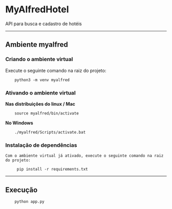 # MyAlfredHotel

  API para busca e cadastro de hotéis

---

## Ambiente myalfred

  ### Criando o ambiente virtual
  Execute o seguinte comando na raiz do projeto:
        
        python3 -m venv myalfred

  ### Ativando o ambiente virtual
  **Nas distribuições do linux / Mac**

        source myalfred/bin/activate

  **No Windows**

        ./myalfred/Scripts/activate.bat

  ### Instalação de dependências
    Com o ambiente virtual já ativado, execute o seguinte comando na raiz do projeto:
        
         pip install -r requirements.txt
---

## Execução

        python app.py
